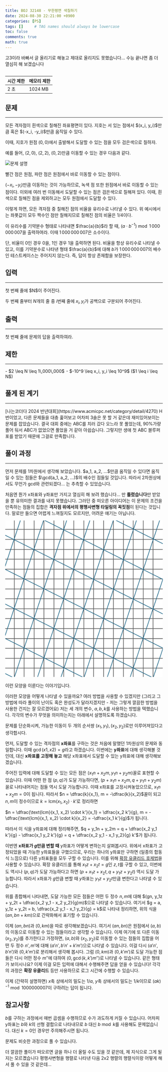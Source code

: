 ```yaml
---
title: BOJ 32148 - 무한평면 색칠하기
date: 2024-08-30 22:21:00 +0900
categories: [PS]
tags: []     # TAG names should always be lowercase
toc: false
comments: true
math: true
---
```


고3이라 바빠서 글 올리기로 해놓고 제대로 올리지도 못했습니다... 수능 끝나면 좀 더 열심히 해 보겠습니다

## <boj-problem id=32148 tier='d5' name='무한평면 색칠하기'></boj-problem>

| 시간 제한 | 메모리 제한 |
|:---------|:----------|
| 2 초     | 1024 MB    |

## 문제
<hr>
모든 격자점이 흰색으로 칠해진 좌표평면이 있다. 지호는 서 있는 점에서 $(x_i, y_i)$만큼 혹은 $(-x_i, -y_i)$만큼 움직일 수 있다.

이때, 지호가 원점 $(0, 0)$에서 출발해서 도달할 수 있는 점을 모두 검은색으로 칠하자.

예를 들어, $(2,0)$, $(2,2)$, $(0,2)$만큼 이동할 수 있는 경우 다음과 같다.

<img src="https://upload.acmicpc.net/97a011ac-4131-4797-b2c1-e9f74c7e0d4f/" alt="문제 설명">

빨간 점은 원점, 파란 점은 원점에서 바로 이동할 수 있는 점이다.

$(-x_i, -y_i)$만큼 이동하는 것이 가능하므로, 녹색 점 또한 원점에서 바로 이동할 수 있는 점이다. 이외에 여러 번 이동해서 도달할 수 있는 점은 검은색으로 칠해져 있다. 이때, 흰색으로 칠해진 점을 제외하고는 모두 원점에서 도달할 수 있다.

이렇게 하면, 모든 격자점 중 칠해진 점의 비율을 유리수로 나타낼 수 있다. 위 예시에서는 좌푯값이 모두 짝수인 점만 칠해지므로 칠해진 점의 비율은 $1/4$이다.

이 유리수를 기약분수 형태로 나타내면 $\frac{a}{b}$라 할 때, $(a \cdot b^{-1}) \bmod 1\,000\,000\,007$을 출력하여라. 이때 $1\,000\,000\,007$은 소수이다.

단, 비율이
$0$인 경우 $0$을, $1$인 경우 $1$을 출력하면 된다. 비율을 항상 유리수로 나타낼 수 있고, 이를 기약분수로 나타낸 형태
$\frac{a}{b}$에 대해 $b$가 $1\,000\,000\,007$의 배수인 테스트케이스는 주어지지 않는다. 즉, 답이 항상 존재함을 보장한다.

## 입력
<hr>
첫 번째 줄에 $N$이 주어진다.

두 번째 줄부터 $N$개의 줄 중 $i$번째 줄에 $x_i, y_i$가 공백으로 구분되어 주어진다.

## 출력
<hr>
첫 번째 줄에 문제의 답을 출력하여라.

## 제한
<hr>
- $2 \leq N \leq 1\,000\,000$ 
- $-10^9 \leq x_i, y_i \leq 10^9$ ($1 \leq i \leq N$)

## 풀게 된 계기
<hr>
[나는코더다 2024 반년대회](https://www.acmicpc.net/category/detail/4270) H번이었고, 다른 문제들을 대충 훑어보고 어차피 3솔은 못 할 거 같은데 재미있어보이는 문제를 잡았습니다. 결국 대회 중에는 ABC를 치러 갔다 오느라 못 풀었는데, 90%가량 풀어 둬서 ABC가 없었으면 풀었을 거 같아 아쉽습니다. 그렇지만 생애 첫 ABC 블루퍼포를 받았기 때문에 그걸로 만족합니다.

## 풀이 과정
<hr>
먼저 문제를 1차원에서 생각해 보았습니다. $a_1, a_2, ...$만큼 움직일 수 있다면 움직일 수 있는 점들은 $\gcd(a_1, a_2, ...)$의 배수인 점들일 것입니다. 따라서 2차원상에서도 무언가 gcd와 관련되겠다... 는 추측할 수 있었습니다.

처음엔 뭔가 x좌표와 y좌표만 가지고 열심히 해 보려 했습니다... 만 **틀렸습니다**만 받았을 뿐 유의미한 결과를 내지 못했습니다. 그러던 중 떠오른 아이디어는 이 문제의 조건을 만족하는 점들의 집합은 **격자점 위에서의 평행사변형 타일링의 꼭짓점**이 된다는 것입니다. 말로만 들으면 어렵게 느껴질지도 모르지만, 어려운 얘기는 아닙니다.

![타일링](/assets/img/32148/tiling.png)

이런 모양을 이룬다는 이야기입니다.

이러한 모양을 어떻게 나타낼 수 있을까요? 여러 방법을 사용할 수 있겠지만 (그리고 그 방법에 따라 풀이의 난이도 혹은 완성도가 달라지겠지만 - 저는 그렇게 깔끔한 방법을 사용한 건지는 잘 모르겠어요) 저는 세 개의 변수, $a, b, k$를 사용하는 방법을 택했습니다. 각각의 변수가 무엇을 의미하는지는 아래에서 설명하도록 하겠습니다.

문제를 단순화시켜, 가능한 이동이 두 개의 순서쌍 $(x_1, y_1), (x_2, y_2)$로만 이루어져있다고 생각합시다.

먼저, 도달할 수 있는 격자점의 **x좌표**를 구하는 것은 처음에 말했던 1차원상의 문제와 동일합니다. 이때 $\gcd(x1, x2) = g$라고 하겠습니다. 이번에는 **y좌표**에 대해 생각해볼 것인데, 대신 **x좌표를 고정해 놓고** 해당 x좌표에서 도달할 수 있는 y좌표에 대해 생각해보겠습니다.

주어진 입력에 대해 도달할 수 있는 모든 점은 $(x_1n + x_2m, y_1n + y_2m)$꼴로 표현할 수 있습니다. 이때 어떤 한 점 $(p, q)$가 도달 가능하다면, $(p + x_1n + x_2m, q + y_1n + y_2m)$ 꼴로 나타내어지는 점들 역시 도달 가능합니다. 이때 x좌표를 고정시켜놓았으므로, $x_1n + x_2m = 0$이 됩니다. 따라서 $n = \dfrac{k}{x_1}, m = -\dfrac{k}{x_2}$꼴이 되고 $n, m$이 정수이므로 $k = \text{lcm}(x_1, x_2) \cdot k'$로 정리하면 

$n = \dfrac{\text{lcm}(x_1, x_2) \cdot k'}{x_1} = \dfrac{x_2 k'}{g}, m = -\dfrac{\text{lcm}(x_1, x_2) \cdot k}{x_2} = -\dfrac{x_1 k'}{g}$가 됩니다.

따라서 이 식을 y좌표에 대해 정리해주면, $q + y_1n + y_2m = q + \dfrac{x_2 y_1 k'}{g} - \dfrac{x_1 y_2 k'}{g} = q + \dfrac{x_2 y_1 - x_1 y_2}{g} k'$가 됩니다. 

이번엔 **x좌표가 $g$만큼 변할 때** y좌표가 어떻게 변하는지 살펴봅시다. 위에서 x좌표가 고정되었을 때 가능한 y좌표들을 구했으므로, 우리는 하나의 y좌표만 구하면 (일종의 합동식 느낌으로) 다른 y좌표들을 모두 구할 수 있습니다. 이를 위해 [확장 유클리드 호제법](/posts/Extended-Euclidean/)을 사용할 수 있습니다. 확장 유클리드를 통해 $x_1z + x_2t = g$인 $z, t$를 구할 수 있고, 이번에도 역시나 $(p, q)$가 도달 가능하다고 하면 $(p + x_1z + x_2t, q + y_1z + y_2t)$ 역시 도달 가능합니다. 따라서 x좌표가 $g$만큼 변할 때 $y$좌표는 $y_1z + y_2t$만큼 변한다고 나타낼 수 있습니다.

위를 종합해서 나타내면, 도달 가능한 모든 점들은 어떤 두 정수 $n, m$에 대해 $(gn, y_1z + y_2t + \dfrac{x_2 y_1 - x_2 y_2}{g}m)$으로 나타낼 수 있습니다. 여기서 $g = a, y_1z + y_2t = b, \dfrac{x_2 y_1 - x_1 y_2}{g} = k$로 나타내 정리하면, 위의 식을 $(an, bn + km)$으로 간략화해서 표기할 수 있습니다.

이제 $(an, bn)$과 $(0, km)$을 따로 생각해보겠습니다. 여기서 $(an, bn)$은 원점에서 $(a, b)$의 이동으로 이동할 수 있는 점들이라고 생각할 수 있습니다. 이제 여기에 또 다른 이동 $(x_2, y_2)$를 추가한다고 가정하면, $(a, b)$와 $(x_2, y_2)$로 이동할 수 있는 점들의 집합을 어떤 두 정수 $n', m'$에 대해 $(a'n', b'n' + k'm')$으로 나타낼 수 있습니다. 이걸 다시 $(a'n', b'n')$와 $(0, k'm')$로 분리해서 생각해 봅시다. 그럼 $(0, km)$과 $(0, k'm')$로 도달 가능한 점들은 다시 어떤 정수 ${m''}$에 대하여 $(0, \gcd(k, k')m'')$로 나타낼 수 있습니다. 같은 형태가 보이시나요? 이제 이걸 모든 입력에 대해서 수행해주면 답을 얻을 수 있습니다! 각각의 과정은 **확장 유클리드** 등만 사용하므로 로그 시간에 수행할 수 있습니다. 

이제 (간략히 설명하면) $x$축 상에서의 밀도는 $1/a$, $y$축 상에서의 밀도는 $1/k$이므로 $(ak)^{-1} \bmod 1000000007$이 구하려는 답이 됩니다.

## 참고사항
$b$를 구하는 과정에서 매번 곱셈을 수행하므로 수가 과도하게 커질 수 있습니다. 어차피 y좌표는 $b$와 $k$의 선형 결합으로 나타내므로 $b$ 대신 $b \bmod k$를 사용해도 문제없습니다. 대신 $k = 0$인 경우만 주의해주시면 됩니다.

<span></span><boj-problem id=31969 tier='d5' name='Portal'></boj-problem> 문제도 비슷한 과정으로 풀 수 있습니다.

더 깔끔한 풀이가 떠오르면 글을 하나 더 올릴 수도 있을 것 같은데, 제 지식으로 그게 될지는 모르곘습니다 평행사변형을 행렬로 나타낸 다음 2x2 행렬의 행렬식이랑 어떻게 해서 풀 수 있을 것 같은데...
